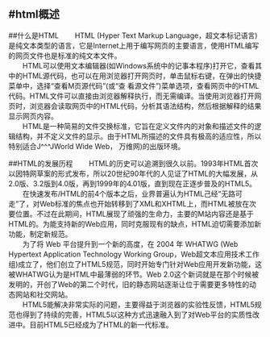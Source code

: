 #html概述
---

##什么是HTML
&emsp;&emsp;HTML (Hyper Text Markup Language，超文本标记语言)是纯文本类型的语言，它是Internet上用于编写网页的主要语言，使用HTML编写的网页文件也是标准的纯文本文件。  
&emsp;&emsp;HTML可以使用文本编辑器(如Windows系统中的记事本程序)打开它，查看其中的HTML源代码，也可以在用浏览器打开网页时，单击鼠标右键，在弹出的快捷菜单中，选择“查看M页源代码”(或“查 看源文件”)菜单选项，查看网页中的HTML代码。HTML文件可以直接由浏览器解释执行，而无需编译。当使用浏览器打开网页时，浏览器会读取网页中的HTML代码，分析其语法结构，然后根据解释的结果显示网页内容。  
&emsp;&emsp;HTML是一种简易的文件交换标准，它旨在定义文件内的对象和描述文件的逻辑结构，并不定义文件的显示。由于HTML所描述的文件具有极高的适应性，所以特别适合J^^^JWorld Wide Web， 万维网)的出版环境。  

##HTML的发展历程
&emsp;&emsp;HTML的历史可以追溯到很久以前。1993年HTML首次以因特网草案的形式发布，所以20世纪90年代的人见证了HTML的大幅发展，从2.0版、3.2版到4.0版，再到1999年的4.01版，直到现在正逐步普及的HTML5。  
&emsp;&emsp;在快速发布/HTML的前4个版本之后，业界普遍认为HTML己经“无路可走”了，对Web标准的焦点也开始转移到了XML和XHTML上，而HTML被放在次要位置。不过在此期间，HTML展现了顽强的生命力，主要的M站内容还是基于HTML的。为能支持新的Web应用，同时克服现有的缺点，HTML迫切需要添加新功能，制定新规范。  
&emsp;&emsp;为了将 Web 平台提升到一个新的高度，在 2004 年 WHATWG (Web Hypertext Application Technology Working Group，Web超文本应用技术工作组)成立了，他们创立了HTML5规范，同时开始专门针对Web应用开发新功能，这被WHATWG认为是HTML中最薄弱的环节。Web 2.0这个新词就是在那个时候被发明的，开创了Web的第二个时代，旧的静态网站逐渐让位于需要更多特性的动态网站和社交网站。  
&emsp;&emsp;HTML5能解决非常实际的问题，主要得益于浏览器的实验性反馈，HTML5规范也得到了持续的完善，HTML5以这种方式迅速融入到了对Web平台的实质性改进中。目前HTML5已经成为了HTML的新一代标准。